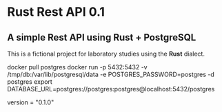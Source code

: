 # Rust Rest API 0.1

## A simple Rest API using Rust + PostgreSQL

This is a fictional project for laboratory studies using the **Rust** dialect.


docker pull postgres
docker run -p 5432:5432 -v /tmp/db:/var/lib/postgresql/data -e POSTGRES_PASSWORD=postgres -d postgres
export DATABASE_URL=postgres://postgres:postgres@localhost:5432/postgres

version = "0.1.0"
